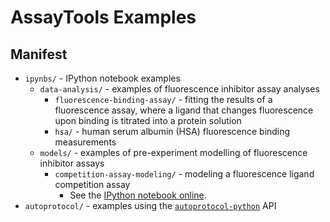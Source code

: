# AssayTools Examples

## Manifest
* `ipynbs/` - IPython notebook examples
  * `data-analysis/` - examples of fluorescence inhibitor assay analyses
    * `fluorescence-binding-assay/` - fitting the results of a fluorescence assay, where a ligand that changes fluorescence upon binding is titrated into a protein solution
    * `hsa/` - human serum albumin (HSA) fluorescence binding measurements
  * `models/` - examples of pre-experiment modelling of fluorescence inhibitor assays
    * `competition-assay-modeling/` - modeling a fluorescence ligand competition assay
      * See the [IPython notebook online](http://nbviewer.ipython.org/github/choderalab/assaytools/blob/master/examples/competition-assay-modeling/competition-assay-modeling.ipynb).
* `autoprotocol/` - examples using the [`autoprotocol-python`](https://github.com/autoprotocol/autoprotocol-python) API  
